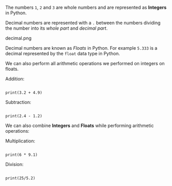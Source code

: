 The numbers `1`, `2` and `3` are whole numbers and are represented as **Integers** in Python.

Decimal numbers are represented with a `.` between the numbers dividing the number into its *whole part* and *decimal part*.

<image>decimal.png</image>

Decimal numbers are known as *Floats* in Python. For example `5.333` is a decimal represented by the `float` data type in Python.

We can also perform all arithmetic operations we performed on integers on floats.

Addition:

<codeblock language="python" type="lesson">
<code>
print(3.2 + 4.9)
</code>
</codeblock>

Subtraction:

<codeblock language="python" type="lesson">
<code>
print(2.4 - 1.2)
</code>
</codeblock>


We can also combine **Integers** and **Floats** while performing arithmetic operations:

Multiplication:

<codeblock language="python" type="lesson">
<code>
print(6 * 9.1)
</code>
</codeblock>

Division:

<codeblock language="python" type="lesson">
<code>
print(25/5.2)
</code>
</codeblock>